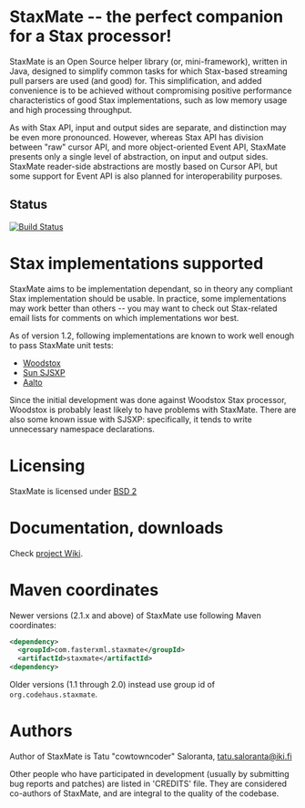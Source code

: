 # StaxMate -- the perfect companion for a Stax processor!

StaxMate is an Open Source helper library (or, mini-framework), written in Java, designed to simplify common tasks for which Stax-based streaming pull parsers are used (and good) for.
This simplification, and added convenience is to be achieved without compromising positive performance characteristics of good Stax implementations, such as low memory usage and high processing throughput.

As with Stax API, input and output sides are separate, and distinction may be even more pronounced.
However, whereas Stax API has division between "raw" cursor API, and more object-oriented Event API, StaxMate presents only a single level of abstraction, on input and output sides.
StaxMate reader-side abstractions are mostly based on Cursor API, but some support for Event API is also planned for interoperability purposes.

## Status

[![Build Status](https://travis-ci.org/FasterXML/StaxMate.svg)](https://travis-ci.org/FasterXML/StaxMate)

# Stax implementations supported

StaxMate aims to be implementation dependant, so in theory any compliant Stax implementation should be usable.
In practice, some implementations may work better than others -- you may want to check out Stax-related email lists for comments on which implementations wor best.

As of version 1.2, following implementations are known to work well enough to pass StaxMate unit tests:

 * [Woodstox](https://github.com/FasterXML/woodstox)
 * [Sun SJSXP](https://web.archive.org/web/20160306063659/http://sjsxp.java.net/)
 * [Aalto](https://github.com/FasterXML/aalto-xml)

Since the initial development was done against Woodstox Stax processor, Woodstox is probably least likely to have problems with StaxMate.
There are also some known issue with SJSXP: specifically, it tends to write unnecessary namespace declarations.

# Licensing

StaxMate is licensed under [BSD 2](LICENSE.txt)

# Documentation, downloads

Check [project Wiki](../../wiki).

# Maven coordinates

Newer versions (2.1.x and above) of StaxMate use following Maven coordinates:

```xml
<dependency>
  <groupId>com.fasterxml.staxmate</groupId>
  <artifactId>staxmate</artifactId>
<dependency>
```

Older versions (1.1 through 2.0) instead use group id of `org.codehaus.staxmate`.

# Authors

Author of StaxMate is Tatu "cowtowncoder" Saloranta, tatu.saloranta@iki.fi

Other people who have participated in development (usually by submitting bug reports and patches) are listed in 'CREDITS' file.
They are considered co-authors of StaxMate, and are integral to the quality of the codebase.

